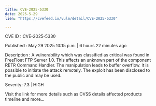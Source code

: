 ```yaml
---
title: CVE-2025-5330
date: 2025-5-29
lien: "https://cvefeed.io/vuln/detail/CVE-2025-5330"

---
```


CVE ID : CVE-2025-5330

Published :  May 29
2025
10:15 p.m. | 6 hours
22 minutes ago

Description : A vulnerability
which was classified as critical
was found in FreeFloat FTP Server 1.0. This affects an unknown part of the component RETR Command Handler. The manipulation leads to buffer overflow. It is possible to initiate the attack remotely. The exploit has been disclosed to the public and may be used.

Severity: 7.3 | HIGH

Visit the link for more details
such as CVSS details
affected products
timeline
and more...
